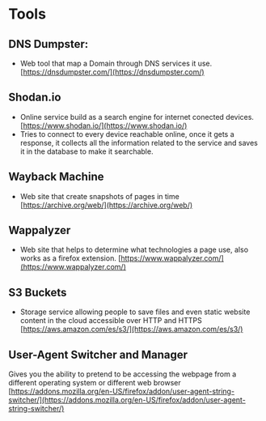 # Tools

## DNS Dumpster:

* Web tool that map a Domain through DNS services it use. [https://dnsdumpster.com/](https://dnsdumpster.com/)

## Shodan.io

* Online service build as a search engine for internet conected devices. [https://www.shodan.io/](https://www.shodan.io/)
* Tries to connect to every device reachable online, once it gets a response, it collects all the information related to the service and saves it in the database to make it searchable.

## **Wayback Machine**

* Web site that create snapshots of pages in time [https://archive.org/web/](https://archive.org/web/)

## Wappalyzer

* Web site that helps to determine what technologies a page use, also works as a firefox extension. [https://www.wappalyzer.com/](https://www.wappalyzer.com/)

## S3 Buckets

* Storage service allowing people to save files and even static website content in the cloud accessible over HTTP and HTTPS [https://aws.amazon.com/es/s3/](https://aws.amazon.com/es/s3/)

## **User-Agent Switcher and Manager**&#x20;

Gives you the ability to pretend to be accessing the webpage from a different operating system or different web browser [https://addons.mozilla.org/en-US/firefox/addon/user-agent-string-switcher/](https://addons.mozilla.org/en-US/firefox/addon/user-agent-string-switcher/)

